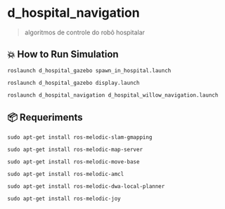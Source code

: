 # d_hospital_navigation
> algoritmos de controle do robô hospitalar

## 💥 How to Run Simulation

```
roslaunch d_hospital_gazebo spawn_in_hospital.launch
```

```
roslaunch d_hospital_gazebo display.launch
```

```
roslaunch d_hospital_navigation d_hospital_willow_navigation.launch
```


## 📦 Requeriments

```
sudo apt-get install ros-melodic-slam-gmapping
```

```
sudo apt-get install ros-melodic-map-server
```

```
sudo apt-get install ros-melodic-move-base
```

```
sudo apt-get install ros-melodic-amcl
```

```
sudo apt-get install ros-melodic-dwa-local-planner
```

```
sudo apt-get install ros-melodic-joy
```
